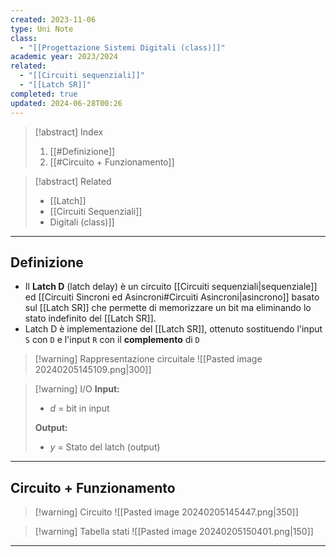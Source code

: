 ```yaml
---
created: 2023-11-06
type: Uni Note
class:
  - "[[Progettazione Sistemi Digitali (class)]]"
academic year: 2023/2024
related:
  - "[[Circuiti sequenziali]]"
  - "[[Latch SR]]"
completed: true
updated: 2024-06-28T00:26
---
```

>[!abstract] Index
>1. [[#Definizione]]
>2. [[#Circuito + Funzionamento]]

>[!abstract] Related
>- [[Latch]]
>- [[Circuiti Sequenziali]]
>- [](Circuiti%20sequenziali.md)Digitali (class)]]

---
## Definizione

- Il **Latch D** (latch delay) è un circuito [[Circuiti sequenziali|sequenziale]] ed [[Circuiti Sincroni ed Asincroni#Circuiti Asincroni|asincrono]] basato sul [[Latch SR]] che permette di memorizzare un bit ma eliminando lo stato indefinito del [[Latch SR]].
- Latch D è implementazione del [[Latch SR]], ottenuto sostituendo l'input `S` con `D`  e l'input `R` con il **complemento** di `D`

>[!warning] Rappresentazione circuitale
>![[Pasted image 20240205145109.png|300]]

>[!warning] I/O
>**Input:**
>- *d* = bit in input
>
>**Output:**
>- *y* = Stato del latch (output)

---
## Circuito + Funzionamento

>[!warning] Circuito
>![[Pasted image 20240205145447.png|350]]

>[!warning] Tabella stati
>![[Pasted image 20240205150401.png|150]]

---